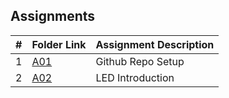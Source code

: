 ##  Assignments

|   #   | Folder Link | Assignment Description |
| :---: | ----------- | ---------------------- |
|   1   | [A01](A01/)  | Github Repo Setup    |
|   2   | [A02](A02/) | LED Introduction   |
